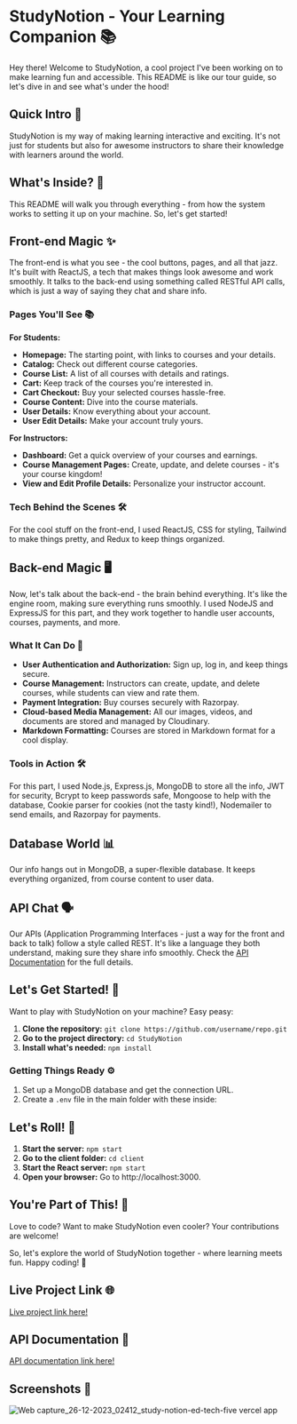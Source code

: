 # StudyNotion - Your Learning Companion 📚

Hey there! Welcome to StudyNotion, a cool project I've been working on to make learning fun and accessible. This README is like our tour guide, so let's dive in and see what's under the hood!

## Quick Intro 🌟

StudyNotion is my way of making learning interactive and exciting. It's not just for students but also for awesome instructors to share their knowledge with learners around the world.

## What's Inside? 🧐

This README will walk you through everything - from how the system works to setting it up on your machine. So, let's get started!

## Front-end Magic ✨

The front-end is what you see - the cool buttons, pages, and all that jazz. It's built with ReactJS, a tech that makes things look awesome and work smoothly. It talks to the back-end using something called RESTful API calls, which is just a way of saying they chat and share info.

### Pages You'll See 📚

**For Students:**
- **Homepage:** The starting point, with links to courses and your details.
- **Catalog:** Check out different course categories.
- **Course List:** A list of all courses with details and ratings.
- **Cart:** Keep track of the courses you're interested in.
- **Cart Checkout:** Buy your selected courses hassle-free.
- **Course Content:** Dive into the course materials.
- **User Details:** Know everything about your account.
- **User Edit Details:** Make your account truly yours.

**For Instructors:**
- **Dashboard:** Get a quick overview of your courses and earnings.
- **Course Management Pages:** Create, update, and delete courses - it's your course kingdom!
- **View and Edit Profile Details:** Personalize your instructor account.

### Tech Behind the Scenes 🛠️

For the cool stuff on the front-end, I used ReactJS, CSS for styling, Tailwind to make things pretty, and Redux to keep things organized.

## Back-end Magic 🖥️

Now, let's talk about the back-end - the brain behind everything. It's like the engine room, making sure everything runs smoothly. I used NodeJS and ExpressJS for this part, and they work together to handle user accounts, courses, payments, and more.

### What It Can Do 🚀

- **User Authentication and Authorization:** Sign up, log in, and keep things secure.
- **Course Management:** Instructors can create, update, and delete courses, while students can view and rate them.
- **Payment Integration:** Buy courses securely with Razorpay.
- **Cloud-based Media Management:** All our images, videos, and documents are stored and managed by Cloudinary.
- **Markdown Formatting:** Courses are stored in Markdown format for a cool display.

### Tools in Action 🛠️

For this part, I used Node.js, Express.js, MongoDB to store all the info, JWT for security, Bcrypt to keep passwords safe, Mongoose to help with the database, Cookie parser for cookies (not the tasty kind!), Nodemailer to send emails, and Razorpay for payments.

## Database World 📊

Our info hangs out in MongoDB, a super-flexible database. It keeps everything organized, from course content to user data.

## API Chat 🗣️

Our APIs (Application Programming Interfaces - just a way for the front and back to talk) follow a style called REST. It's like a language they both understand, making sure they share info smoothly. Check the [API Documentation](https://documenter.getpostman.com/view/30301498/2s9YkrcfpL#ed95e6e0-58cb-4e0b-a3dd-d00f6dcc0110) for the full details.

## Let's Get Started! 🚀

Want to play with StudyNotion on your machine? Easy peasy:

1. **Clone the repository:** `git clone https://github.com/username/repo.git`
2. **Go to the project directory:** `cd StudyNotion`
3. **Install what's needed:** `npm install`

### Getting Things Ready ⚙️

1. Set up a MongoDB database and get the connection URL.
2. Create a `.env` file in the main folder with these inside:



## Let's Roll! 🎉

1. **Start the server:** `npm start`
2. **Go to the client folder:** `cd client`
3. **Start the React server:** `npm start`
4. **Open your browser:** Go to http://localhost:3000.

## You're Part of This! 🤝

Love to code? Want to make StudyNotion even cooler? Your contributions are welcome! 

So, let's explore the world of StudyNotion together - where learning meets fun. Happy coding! 🚀


## Live Project Link 🌐

[Live project link here!](https://study-notion-ed-tech-five.vercel.app/)

## API Documentation 📘

[API documentation link here!](https://documenter.getpostman.com/view/30301498/2s9YkrcfpL#ed95e6e0-58cb-4e0b-a3dd-d00f6dcc0110)

## Screenshots 📸
![Web capture_26-12-2023_02412_study-notion-ed-tech-five vercel app](https://github.com/shubhhhGT/StudyNotion_EdTech/assets/140509975/6cc9cb8b-e126-4ef3-9f83-bcafc4b14471)

